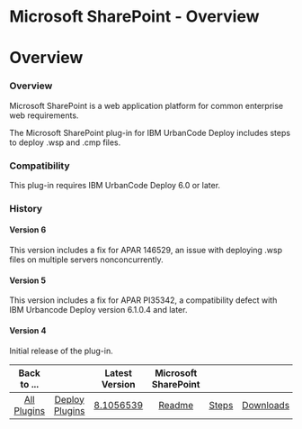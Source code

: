 
Microsoft SharePoint - Overview
===============================

# Overview


### Overview




Microsoft SharePoint is a web application platform for common enterprise web requirements.

The Microsoft SharePoint plug-in for IBM UrbanCode Deploy includes steps to deploy .wsp and .cmp files.

### Compatibility

This plug-in requires IBM UrbanCode Deploy 6.0 or later.

### History

#### Version 6

This version includes a fix for APAR 146529, an issue with deploying .wsp files on multiple servers nonconcurrently.

#### Version 5

This version includes a fix for APAR PI35342, a compatibility defect with IBM Urbancode Deploy version 6.1.0.4 and later.

#### Version 4

Initial release of the plug-in.


|Back to ...||Latest Version|Microsoft SharePoint |||
| :---: | :---: | :---: | :---: | :---: | :---: |
|[All Plugins](../../index.md)|[Deploy Plugins](../README.md)|[8.1056539](https://raw.githubusercontent.com/UrbanCode/IBM-UCD-PLUGINS/main/files/Sharepoint/Sharepoint-8.1056539.zip)|[Readme](README.md)|[Steps](steps.md)|[Downloads](downloads.md)|
